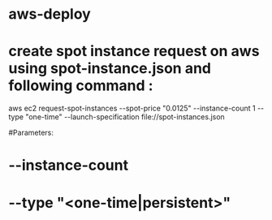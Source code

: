 # aws-deploy
# create spot instance request on aws using spot-instance.json and following command : 

aws ec2 request-spot-instances --spot-price "0.0125" --instance-count 1 --type "one-time" --launch-specification file://spot-instances.json

#Parameters:
# --instance-count <number of instances you want to deploy>
# --type "<one-time|persistent>"
  
  
